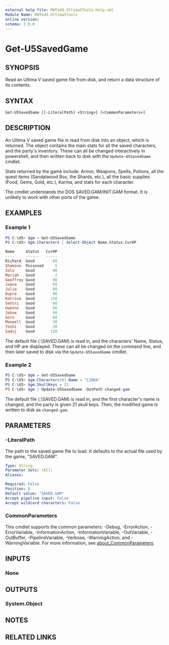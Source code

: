 ```yaml
---
external help file: RWTodd.Ultima5Tools-help.xml
Module Name: RWTodd.Ultima5Tools
online version:
schema: 2.0.0
---
```


# Get-U5SavedGame

## SYNOPSIS
Read an Ultima V saved game file from disk, and return a data structure of its contents.

## SYNTAX

```
Get-U5SavedGame [[-LiteralPath] <String>] [<CommonParameters>]
```

## DESCRIPTION
An Ultima V saved game file is read from disk into an object, which is returned.  The object contains the main stats for all the saved characters, and the party's inventory.  These can all be changed interactively in powershell, and then written back to disk with the `Update-U5SavedGame` cmdlet.

Stats returned by the game include: Armor, Weapons, Spells, Potions, all the quest items (Sandalwood Box, the Shards, etc.), all the basic supplies (Food, Gems, Gold, etc.), Karma, and stats for each character.

The cmdlet understands the DOS SAVED.GAM/INIT.GAM format.  It is unlikely to work with other ports of the game.

## EXAMPLES

### Example 1
```powershell
PS C:\U5> $gm = Get-U5SavedGame
PS C:\U5> $gm.Characters | Select-Object Name,Status,CurHP

Name     Status   CurHP
----     ------   -----
Richard  Good        60
Shamino  Poisoned     5
Iolo     Good        90
Mariah   Good         2
Geoffrey Good        90
Jaana    Good        60
Julia    Good        60
Dupre    Good        90
Katrina  Good       150
Sentri   Good        60
Gwenno   Good        90
Johne    Good        90
Gorn     Good        60
Maxwell  Good        30
Toshi    Good        30
Saduj    Good       120
```

The default file (.\SAVED.GAM) is read in, and the characters' Name, Status, and HP are displayed.  These can all be changed on the command line, and then later saved to disk via the `Update-U5SavedGame` cmdlet.

### Example 2
```powershell
PS C:\U5> $gm = Get-U5SavedGame
PS C:\U5> $gm.Characters[0].Name = "LINDA"
PS C:\U5> $gm.SkullKeys = 21
PS C:\U5> $gm | Update-U5SavedGame -OutPath changed.gam
```

The default file (.\SAVED.GAM) is read in, and the first character's name is changed, and the party is given 21 skull keys.  Then, the modified game is written to disk as `changed.gam`.

## PARAMETERS

### -LiteralPath
The path to the saved game file to load.  It defaults to the actual file used by the game, "SAVED.GAM".

```yaml
Type: String
Parameter Sets: (All)
Aliases:

Required: False
Position: 0
Default value: "SAVED.GAM"
Accept pipeline input: False
Accept wildcard characters: False
```

### CommonParameters
This cmdlet supports the common parameters: -Debug, -ErrorAction, -ErrorVariable, -InformationAction, -InformationVariable, -OutVariable, -OutBuffer, -PipelineVariable, -Verbose, -WarningAction, and -WarningVariable. For more information, see [about_CommonParameters](http://go.microsoft.com/fwlink/?LinkID=113216).

## INPUTS

### None

## OUTPUTS

### System.Object

## NOTES

## RELATED LINKS

